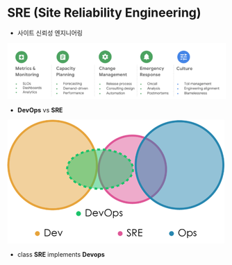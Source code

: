 SRE (Site Reliability Engineering)
=====

   - 사이트 신뢰성 엔지니어링

   <img title="SRE_Engineer" src="./images/devops/SRE_Engineer.png" alt="SRE_Engineer" width="700px">

   - **DevOps** vs **SRE**

   <img title="DevOps_vs_SRE" src="./images/devops/DevOps_vs_SRE.png" alt="DevOps_vs_SRE" width="500px">

   - class **SRE** implements **Devops**
